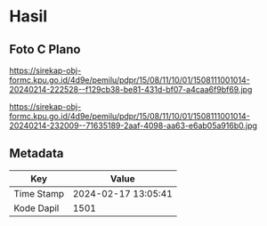 # Hasil

## Foto C Plano

https://sirekap-obj-formc.kpu.go.id/4d9e/pemilu/pdpr/15/08/11/10/01/1508111001014-20240214-222528--f129cb38-be81-431d-bf07-a4caa6f9bf69.jpg

https://sirekap-obj-formc.kpu.go.id/4d9e/pemilu/pdpr/15/08/11/10/01/1508111001014-20240214-232009--71635189-2aaf-4098-aa63-e6ab05a916b0.jpg


## Metadata

| Key        | Value               |
| ---------- | ------------------- |
| Time Stamp | 2024-02-17 13:05:41 |
| Kode Dapil | 1501                |



